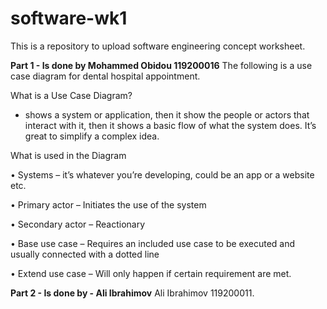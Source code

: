 # software-wk1
This is a repository to upload software engineering concept worksheet.

**Part 1 - Is done by Mohammed Obidou 119200016**
The following is a use case diagram for dental hospital appointment.

What is a Use Case Diagram?
- shows a system or application, then it show the people or actors that interact with it, then it shows a basic flow of what the system does. It’s great to simplify a complex idea. 

What is used in the Diagram

•	Systems – it’s whatever you’re developing, could be an app or a website etc.

•	Primary actor – Initiates the use of the system

•	Secondary actor – Reactionary

•	Base use case – Requires an included use case to be executed and usually connected with a dotted line

•	Extend use case – Will only happen if certain requirement are met.





**Part 2 - Is done by - Ali Ibrahimov**
Ali Ibrahimov 119200011.
